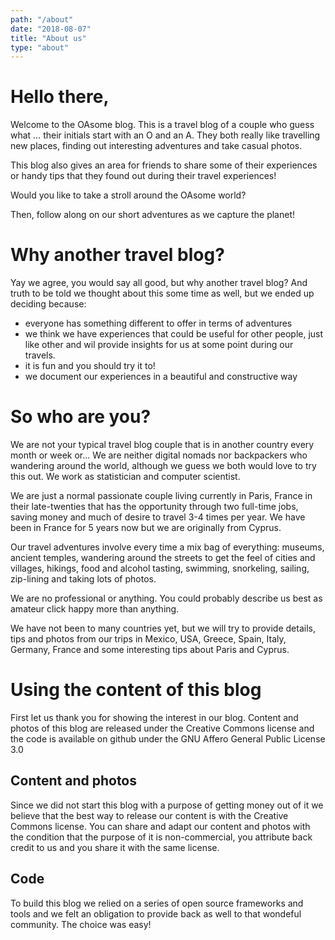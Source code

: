 ```yaml
---
path: "/about"
date: "2018-08-07"
title: "About us"
type: "about"
---
```


# Hello there,

Welcome to the OAsome blog.
This is a travel blog of a couple who guess what … their initials start with an O and an A.
They both really like travelling new places, finding out interesting adventures and take casual photos.

This blog also gives an area for friends to share some of their experiences or handy tips that they found out during their travel experiences!

Would you like to take a stroll around the OAsome world?

Then, follow along on our short adventures as we capture the planet!

# Why another travel blog?

Yay we agree, you would say all good, but why another travel blog? And truth to be told we thought about this some time as well, but we ended up deciding because:

- everyone has something different to offer in terms of adventures
- we think we have experiences that could be useful for other people, just like other and wil provide insights for us at some point during our travels.
- it is fun and you should try it to!
- we document our experiences in a beautiful and constructive way

<rehype-image src="up.jpg"></rehype-image>

# So who are you?

We are not your typical travel blog couple that is in another country every month or week or... We are neither digital nomads nor backpackers who wandering around the world, although we guess we both would love to try this out.
We work as statistician and computer scientist.

We are just a normal passionate couple living currently in Paris, France in their late-twenties that has the opportunity through two full-time jobs, saving money and much of desire to travel 3-4 times per year.
We have been in France for 5 years now but we are originally from Cyprus.

Our travel adventures involve every time a mix bag of everything: museums, ancient temples, wandering around the streets to get the feel of cities and villages, hikings, food and alcohol tasting, swimming, snorkeling, sailing, zip-lining and taking lots of photos.

We are no professional or anything. You could probably describe us best as amateur click happy more than anything.

We have not been to many countries yet, but we will try to provide details, tips and photos from our trips in Mexico, USA, Greece, Spain, Italy, Germany, France and some interesting tips about Paris and Cyprus.

<rehype-image src="down.jpg"></rehype-image>

# Using the content of this blog

First let us thank you for showing the interest in our blog. Content and photos of this blog are released under the Creative Commons license and the code is available on github under the GNU Affero General Public License 3.0

## Content and photos

Since we did not start this blog with a purpose of getting money out of it we believe that the best way to release our content is with the Creative Commons license. You can share and adapt our content and photos with the condition that the purpose of it is non-commercial, you attribute back credit to us and you share it with the same license.

## Code

To build this blog we relied on a series of open source frameworks and tools and we felt an obligation to provide back as well to that wondeful community. The choice was easy!

